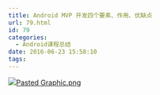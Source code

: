 ```yaml
---
title: Android MVP 开发四个要素、作用、优缺点
url: 79.html
id: 79
categories:
  - Android课程总结
date: 2016-06-23 15:58:10
tags:
---
```


![](http://blog.wenquanpage.com/wp-content/plugins/A221201583-33513/ueditor/dialogs/attachment/fileTypeImages/icon_jpg.gif)[Pasted Graphic.png](/ueditor/php/upload/file/20160623/1466668660418400.png "Pasted Graphic.png")